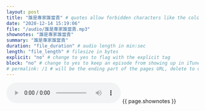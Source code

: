 ```yaml
---
layout: post
title: "誰是專家誰當責" # quotes allow forbidden characters like the colon
date: "2020-12-14 15:19:06"
file: "/audio/誰是專家誰當責.mp3"
shownotes: "誰是專家誰當責"
summary: "誰是專家誰當責"
duration: "file_duration" # audio length in min:sec
length: "file_length" # filesize in bytes
explicit: "no" # change to yes to flag with the explicit tag
block: "no" # change to yes to keep an episode from showing up in iTunes
# permalink: /1 # will be the ending part of the pages URL, delete to default to the title
---
```


<audio controls>
<source src="{{site.url}}{{site.baseurl}}{{ page.file }}" type="audio/x-mp3">
Your browser does not support the audio element.
</audio>
{{ page.shownotes }}
